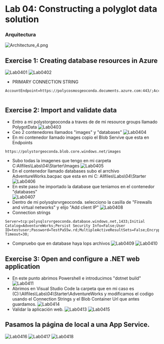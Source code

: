 # Lab 04: Constructing a polyglot data solution
### Arquitectura
![Architecture_4.png](ZZ-lab/Architecture_4.png)

## Exercise 1: Creating database resources in Azure
![Lab0401](ZZ-lab/Lab0401.png)
![Lab0402](ZZ-lab/Lab0402.png)


* PRIMARY CONNECTION STRING 
```
AccountEndpoint=https://polycosmosgeoconda.documents.azure.com:443/;AccountKey=TMmDFaG7IUNzbK2UJ4W7jNDv3cPZVtPOQGpRw3hPalVlkic8QWI7tH0VBbqT58UOaUYXNBT5uhFyHkJU4V40Yw==;


```

## Exercise 2: Import and validate data
* Entro a mi polystorgeoconda a traves de de mi resource groups llamado PolygotData 
![Lab0403](ZZ-lab/La0403.png)
* Ceo 2 contenedores llamados "images" y "databases"
![Lab0404](ZZ-lab/Lab0404.png)
* En mi contenedor llamado images copio el Blob Servive que esta en Endpoints 
```
https://polystorgeoconda.blob.core.windows.net/images
```
* Subo todas la imagenes que tengo en mi carpeta  C:Allfiles\Labs\04\Starter\Images 
![Lab0405](ZZ-lab/Lab0405.png)
* En el contenedor llamado databases subo el arrchivo AdventureWorks.bacpac que esta en mi C: Allfiles\Labs\04\Starter 
![Lab0406](ZZ-lab/LAb0406.png)
* En este paso he importado la database que teniamos en el contenedor "databases"  
![Lab0407](ZZ-lab/Lab0407.png)
* Dentro de mi  polysqlsrvrgeoconda. selecciono la casilla de "Firewalls and virtual networks" y elijo "Add client IP"
![Lab0408](ZZ-lab/Lab0408.png)
* Connection strings
 
``` 
Server=tcp:polysqlsrvrgeoconda.database.windows.net,1433;Initial Catalog=AdventureWorks;Persist Security Info=False;User ID=testuser;Password=TestPa55w.rd;MultipleActiveResultSets=False;Encrypt=True;TrustServerCertificate=False;Connection Timeout=30;
```
* Compruebo que en database haya lops archivos
![Lab0409](ZZ-lab/Lab0409.png)
![Lab0410](ZZ-lab/Lab0410.png)

## Exercise 3: Open and configure a .NET web application
* En este punto abrimos Powershell e introducimos "dotnet build"
![Lab0411](ZZ-lab/Lab0411.png)
* Abrimos en Visual Studio Code la carpeta que en mi caso es (C):\Allfiles\Labs\04\Starter\AdventureWorks y modificamos el codigo usando el Connection Strings y el Blob Container Url que antes guardamos.
![Lab0414](ZZ-lab/Lab0414.png)
* Validar la aplicación web.
![Lab0413](ZZ-lab/Lab0413.png)
![Lab0415](ZZ-lab/Lab0415.png)

## Pasamos la página de local a una App Service.
![Lab0416](ZZ-lab/Lab0416.png)
![Lab0417](ZZ-lab/Lab0417.png)
![Lab0418](ZZ-lab/Lab0418.png)
